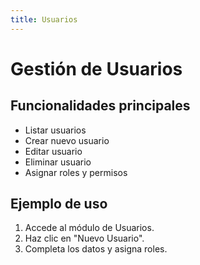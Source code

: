```yaml
---
title: Usuarios
---
```


# Gestión de Usuarios

## Funcionalidades principales

- Listar usuarios
- Crear nuevo usuario
- Editar usuario
- Eliminar usuario
- Asignar roles y permisos

## Ejemplo de uso

1. Accede al módulo de Usuarios.
2. Haz clic en "Nuevo Usuario".
3. Completa los datos y asigna roles.
